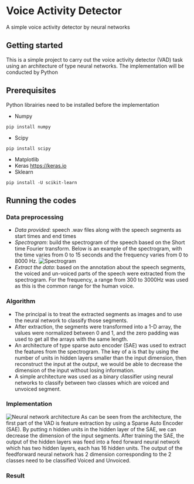 # Voice Activity Detector
A simple voice activity detector by neural networks
## Getting started
This is a simple project to carry out the voice activity detector (VAD) task using an architecture of type neural networks. The implementation will be conducted by Python
## Prerequisites
Python librairies need to be installed before the implementation
* Numpy
```
pip install numpy
```
* Scipy
```
pip install scipy
```
* Matplotlib
* Keras
https://keras.io
* Sklearn
```
pip install -U scikit-learn
```
## Running the codes
### Data preprocessing
* _Data provided_: speech .wav files along with the speech segments as start times and end times
* _Spectrogram_: build the spectrogram of the speech based on the Short time Fourier transform. Below is an example of the spectrogram, with the time varies from 0 to 15 seconds and the frequency varies from 0 to 8000 Hz.
![Spectrogram](https://github.com/BornToWin/voiceActivityDetector/blob/master/spectrogram.jpg)
* _Extract the data_: based on the annotation about the speech segments, the voiced and un-voiced parts of the speech were extracted from the spectrogram. For the frequency, a range from 300 to 3000Hz was used as this is the common range for the human voice.
### Algorithm
* The principal is to treat the extracted segments as images and to use the neural network to classify those segments.
* After extraction, the segments were transformed into a 1-D array, the values were normalized between 0 and 1, and the zero padding was used to get all the arrays with the same length.
* An architecture of type sparse auto encoder (SAE) was used to extract the features from the spectrogram.  The key of a is that by using the number of units in hidden layers smaller than the input dimension, then reconstruct the input at the output, we would be able to decrease the dimension of the input without losing information.
* A simple architecture was used as a binary classifier using neural networks to classify between two classes which are voiced and unvoiced segment.
### Implementation
![Neural network architecture](https://github.com/BornToWin/voiceActivityDetector/blob/master/NNarchitecture.jpg)
As can be seen from the architecture, the first part of the VAD is feature extraction by using a Sparse Auto Encoder (SAE). By putting n hidden units in the hidden layer of the SAE, we can decrease the dimension of the input segments.
After training the SAE, the output of the hidden layers was feed into a feed forward neural network which has two hidden layers, each has 16 hidden units. The output of the feedforward neural network has 2 dimension corresponding to the 2 classes need to be classified Voiced and Unvoiced.
### Result

